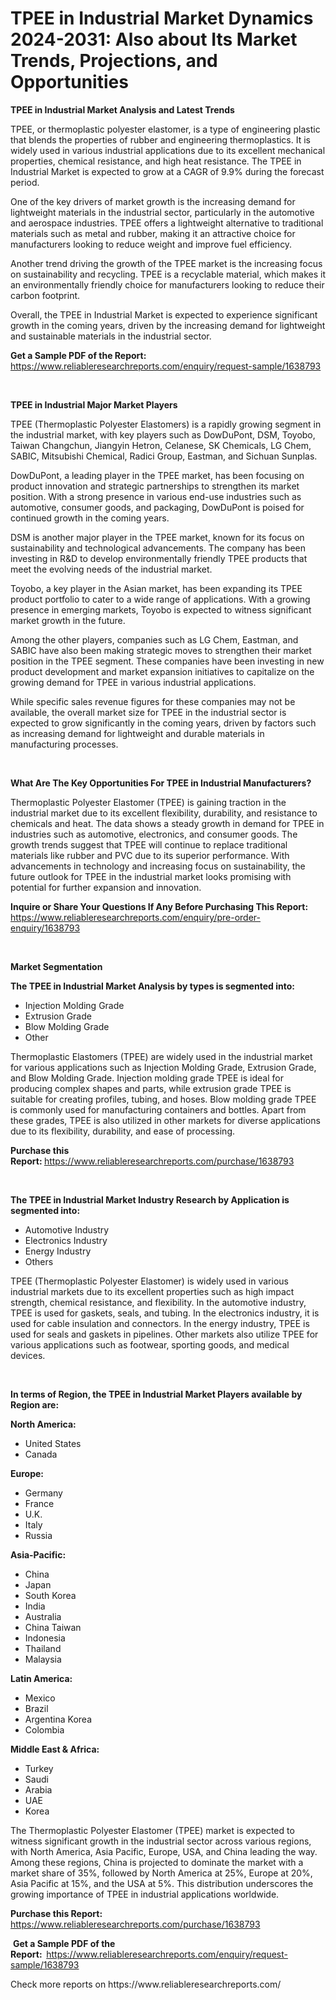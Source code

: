 <p><h1>TPEE in Industrial Market Dynamics 2024-2031: Also about Its Market Trends, Projections, and Opportunities</h1></p><p><strong>TPEE in Industrial Market Analysis and Latest Trends</strong></p>
<p><p>TPEE, or thermoplastic polyester elastomer, is a type of engineering plastic that blends the properties of rubber and engineering thermoplastics. It is widely used in various industrial applications due to its excellent mechanical properties, chemical resistance, and high heat resistance. The TPEE in Industrial Market is expected to grow at a CAGR of 9.9% during the forecast period.</p><p>One of the key drivers of market growth is the increasing demand for lightweight materials in the industrial sector, particularly in the automotive and aerospace industries. TPEE offers a lightweight alternative to traditional materials such as metal and rubber, making it an attractive choice for manufacturers looking to reduce weight and improve fuel efficiency.</p><p>Another trend driving the growth of the TPEE market is the increasing focus on sustainability and recycling. TPEE is a recyclable material, which makes it an environmentally friendly choice for manufacturers looking to reduce their carbon footprint.</p><p>Overall, the TPEE in Industrial Market is expected to experience significant growth in the coming years, driven by the increasing demand for lightweight and sustainable materials in the industrial sector.</p></p>
<p><strong>Get a Sample PDF of the Report:&nbsp;</strong> <a href="https://www.reliableresearchreports.com/enquiry/request-sample/1638793">https://www.reliableresearchreports.com/enquiry/request-sample/1638793</a></p>
<p>&nbsp;</p>
<p><strong>TPEE in Industrial Major Market Players</strong></p>
<p><p>TPEE (Thermoplastic Polyester Elastomers) is a rapidly growing segment in the industrial market, with key players such as DowDuPont, DSM, Toyobo, Taiwan Changchun, Jiangyin Hetron, Celanese, SK Chemicals, LG Chem, SABIC, Mitsubishi Chemical, Radici Group, Eastman, and Sichuan Sunplas.</p><p>DowDuPont, a leading player in the TPEE market, has been focusing on product innovation and strategic partnerships to strengthen its market position. With a strong presence in various end-use industries such as automotive, consumer goods, and packaging, DowDuPont is poised for continued growth in the coming years.</p><p>DSM is another major player in the TPEE market, known for its focus on sustainability and technological advancements. The company has been investing in R&D to develop environmentally friendly TPEE products that meet the evolving needs of the industrial market.</p><p>Toyobo, a key player in the Asian market, has been expanding its TPEE product portfolio to cater to a wide range of applications. With a growing presence in emerging markets, Toyobo is expected to witness significant market growth in the future.</p><p>Among the other players, companies such as LG Chem, Eastman, and SABIC have also been making strategic moves to strengthen their market position in the TPEE segment. These companies have been investing in new product development and market expansion initiatives to capitalize on the growing demand for TPEE in various industrial applications.</p><p>While specific sales revenue figures for these companies may not be available, the overall market size for TPEE in the industrial sector is expected to grow significantly in the coming years, driven by factors such as increasing demand for lightweight and durable materials in manufacturing processes.</p></p>
<p>&nbsp;</p>
<p><strong>What Are The Key Opportunities For TPEE in Industrial Manufacturers?</strong></p>
<p><p>Thermoplastic Polyester Elastomer (TPEE) is gaining traction in the industrial market due to its excellent flexibility, durability, and resistance to chemicals and heat. The data shows a steady growth in demand for TPEE in industries such as automotive, electronics, and consumer goods. The growth trends suggest that TPEE will continue to replace traditional materials like rubber and PVC due to its superior performance. With advancements in technology and increasing focus on sustainability, the future outlook for TPEE in the industrial market looks promising with potential for further expansion and innovation.</p></p>
<p><strong>Inquire or Share Your Questions If Any Before Purchasing This Report:</strong> <a href="https://www.reliableresearchreports.com/enquiry/pre-order-enquiry/1638793">https://www.reliableresearchreports.com/enquiry/pre-order-enquiry/1638793</a></p>
<p>&nbsp;</p>
<p><strong>Market Segmentation</strong></p>
<p><strong>The TPEE in Industrial Market Analysis by types is segmented into:</strong></p>
<p><ul><li>Injection Molding Grade</li><li>Extrusion Grade</li><li>Blow Molding Grade</li><li>Other</li></ul></p>
<p><p>Thermoplastic Elastomers (TPEE) are widely used in the industrial market for various applications such as Injection Molding Grade, Extrusion Grade, and Blow Molding Grade. Injection molding grade TPEE is ideal for producing complex shapes and parts, while extrusion grade TPEE is suitable for creating profiles, tubing, and hoses. Blow molding grade TPEE is commonly used for manufacturing containers and bottles. Apart from these grades, TPEE is also utilized in other markets for diverse applications due to its flexibility, durability, and ease of processing.</p></p>
<p><strong>Purchase this Report:&nbsp;</strong><a href="https://www.reliableresearchreports.com/purchase/1638793">https://www.reliableresearchreports.com/purchase/1638793</a></p>
<p>&nbsp;</p>
<p><strong>The TPEE in Industrial Market Industry Research by Application is segmented into:</strong></p>
<p><ul><li>Automotive Industry</li><li>Electronics Industry</li><li>Energy Industry</li><li>Others</li></ul></p>
<p><p>TPEE (Thermoplastic Polyester Elastomer) is widely used in various industrial markets due to its excellent properties such as high impact strength, chemical resistance, and flexibility. In the automotive industry, TPEE is used for gaskets, seals, and tubing. In the electronics industry, it is used for cable insulation and connectors. In the energy industry, TPEE is used for seals and gaskets in pipelines. Other markets also utilize TPEE for various applications such as footwear, sporting goods, and medical devices.</p></p>
<p>&nbsp;</p>
<p><strong>In terms of Region, the TPEE in Industrial Market Players available by Region are:</strong></p>
<p>
    <p> <strong> North America: </strong>
        <ul>
            <li>United States</li>
            <li>Canada</li>
        </ul>
        </p> 
    <p> <strong> Europe: </strong>
        <ul>
            <li>Germany</li>
            <li>France</li>
            <li>U.K.</li>
            <li>Italy</li>
            <li>Russia</li>
        </ul>
        </p> 
    <p> <strong> Asia-Pacific: </strong>
        <ul>
            <li>China</li>
            <li>Japan</li>
            <li>South Korea</li>
            <li>India</li>
            <li>Australia</li>
            <li>China Taiwan</li>
            <li>Indonesia</li>
            <li>Thailand</li>
            <li>Malaysia</li>
        </ul>
        </p> 
    <p> <strong> Latin America: </strong>
        <ul>
            <li>Mexico</li>
            <li>Brazil</li>
            <li>Argentina Korea</li>
            <li>Colombia</li>
        </ul>
        </p> 
    <p> <strong> Middle East & Africa: </strong>
        <ul>
            <li>Turkey</li>
            <li>Saudi</li>
            <li>Arabia</li>
            <li>UAE</li>
            <li>Korea</li>
        </ul>
    </p>
    </p>
<p><p>The Thermoplastic Polyester Elastomer (TPEE) market is expected to witness significant growth in the industrial sector across various regions, with North America, Asia Pacific, Europe, USA, and China leading the way. Among these regions, China is projected to dominate the market with a market share of 35%, followed by North America at 25%, Europe at 20%, Asia Pacific at 15%, and the USA at 5%. This distribution underscores the growing importance of TPEE in industrial applications worldwide.</p></p>
<p><strong>Purchase this Report: </strong><a href="https://www.reliableresearchreports.com/purchase/1638793">https://www.reliableresearchreports.com/purchase/1638793</a></p>
<p>&nbsp;<strong>Get a Sample PDF of the Report:&nbsp;&nbsp;</strong><a href="https://www.reliableresearchreports.com/enquiry/request-sample/1638793">https://www.reliableresearchreports.com/enquiry/request-sample/1638793</a></p>
<p><strong></strong></p>
<p>Check more reports on https://www.reliableresearchreports.com/</p>